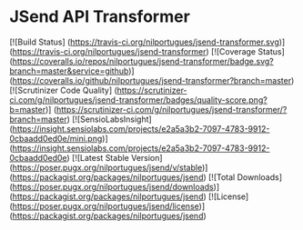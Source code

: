 # JSend API Transformer

[![Build Status]
(https://travis-ci.org/nilportugues/jsend-transformer.svg)]
(https://travis-ci.org/nilportugues/jsend-transformer) [![Coverage Status]
(https://coveralls.io/repos/nilportugues/jsend-transformer/badge.svg?branch=master&service=github)]
(https://coveralls.io/github/nilportugues/jsend-transformer?branch=master) [![Scrutinizer Code Quality]
(https://scrutinizer-ci.com/g/nilportugues/jsend-transformer/badges/quality-score.png?b=master)]
(https://scrutinizer-ci.com/g/nilportugues/jsend-transformer/?branch=master) [![SensioLabsInsight]
(https://insight.sensiolabs.com/projects/e2a5a3b2-7097-4783-9912-0cbaadd0ed0e/mini.png)]
(https://insight.sensiolabs.com/projects/e2a5a3b2-7097-4783-9912-0cbaadd0ed0e) [![Latest Stable Version]
(https://poser.pugx.org/nilportugues/jsend/v/stable)]
(https://packagist.org/packages/nilportugues/jsend) [![Total Downloads]
(https://poser.pugx.org/nilportugues/jsend/downloads)]
(https://packagist.org/packages/nilportugues/jsend) [![License]
(https://poser.pugx.org/nilportugues/jsend/license)]
(https://packagist.org/packages/nilportugues/jsend) 
